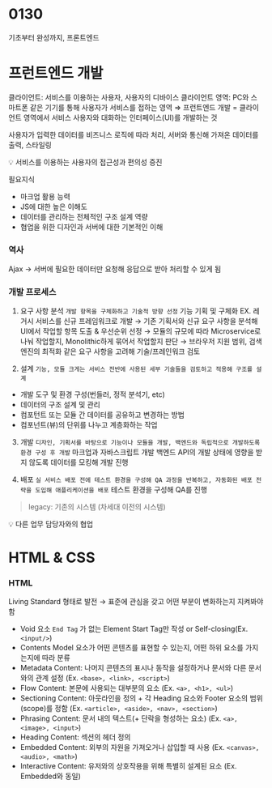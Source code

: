 # 0130

기초부터 완성까지, 프론트엔드

# 프런트엔드 개발

클라이언트: 서비스를 이용하는 사용자, 사용자의 디바이스
클라이언트 영역: PC와 스마트폰 같은 기기를 통해 사용자가 서비스를 접하는 영역
⇒ 프런트엔드 개발 = 클라이언트 영역에서 서비스 사용자와 대화하는 인터페이스(UI)를 개발하는 것

사용자가 입력한 데이터를 비즈니스 로직에 따라 처리, 서버와 통신해 가져온 데이터를 출력, 스타일링

<aside>
💡 서비스를 이용하는 사용자의 접근성과 편의성 증진

</aside>

필요지식

- 마크업 활용 능력
- JS에 대한 높은 이해도
- 데이터를 관리하는 전체적인 구조 설계 역량
- 협업을 위한 디자인과 서버에 대한 기본적인 이해

### 역사

Ajax → 서버에 필요한 데이터만 요청해 응답으로 받아 처리할 수 있게 됨

### 개발 프로세스

1. 요구 사항 분석 `개발 항목을 구체화하고 기술적 방향 선정`
기능 기획 및 구체화
EX. 레거시 서비스를 신규 프레임워크로 개발 
→ 기존 기획서와 신규 요구 사항을 분석해 UI에서 작업할 항목 도출 & 우선순위 선정
→ 모듈의 규모에 따라 Microservice로 나눠 작업할지, Monolithic하게 묶어서 작업할지 판단
→ 브라우저 지원 범위, 검색 엔진의 최적화 같은 요구 사항을 고려해 기술/프레인워크 검토

2. 설계 `기능, 모듈 크게는 서비스 전반에 사용된 세부 기술들을 검토하고 적용해 구조를 설계`
- 개발 도구 및 환경 구성(번들러, 정적 분석기, etc)
- 데이터의 구조 설계 및 관리
- 컴포턴트 또는 모듈 간 데이터를 공유하고 변경하는 방법
- 컴포넌트(뷰)의 단위를 나누고 계층화하는 작업
  
3. 개발 `디자인, 기획서를 바탕으로 기능이나 모듈을 개발, 백엔드와 독립적으로 개발하도록 환경 구성 후 개발`
마크업과 자바스크립트 개발
백엔드 API의 개발 상태에 영향을 받지 않도록 데이터를 모킹해 개발 진행

4. 배포 `실 서비스 배포 전에 테스트 환경을 구성해 QA 과정을 반복하고, 자동화된 배포 전략을 도입해 애플리케이션을 배포`
테스트 환경을 구성해 QA를 진행

> legacy: 기존의 시스템 (차세대 이전의 시스템)
> 

<aside>
💡 다른 업무 담당자와의 협업

</aside>

# HTML & CSS

### HTML

Living Standard 형태로 발전 → 표준에 관심을 갖고 어떤 부분이 변화하는지 지켜봐야함

- Void 요소
`End Tag` 가 없는 Element
Start Tag만 작성 or Self-closing(Ex. `<input/>`)
- Contents Model
요소가 어떤 콘텐츠를 표현할 수 있는지, 어떤 하위 요소를 가지는지에 따라 분류
- Metadata Content: 나머지 콘텐츠의 표시나 동작을 설정하거나 문서와 다른 문서와의 관계 설정 
(Ex. `<base>, <link>, <script>`)
- Flow Content: 본문에 사용되는 대부분의 요소 (Ex. `<a>, <h1>, <ul>`)
- Sectioning Content: 아웃라인을 정의 + 각 Heading 요소와 Footer 요소의 범위(scope)를 정함
(Ex. `<article>, <aside>, <nav>, <section>`)
- Phrasing Content: 문서 내의 텍스트(+ 단락을 형성하는 요소)
(Ex. `<a>, <image>, <input>`)
- Heading Content: 섹션의 헤더 정의
- Embedded Content: 외부의 자원을 가져오거나 삽입할 때 사용
(Ex. `<canvas>, <audio>, <math>`)
- Interactive Content: 유저와의 상호작용을 위해 특별히 설계된 요소
(Ex. Embedded와 동일)